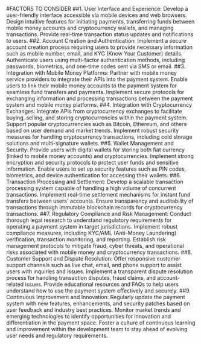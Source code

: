 #FACTORS TO CONSIDER
##1. User Interface and Experience:
Develop a user-friendly interface accessible via mobile devices and web browsers.
Design intuitive features for initiating payments, transferring funds between mobile money accounts and cryptocurrency wallets, and managing transactions.
Provide real-time transaction status updates and notifications to users.
##2. Account Creation and Authentication:
Implement a secure account creation process requiring users to provide necessary information such as mobile number, email, and KYC (Know Your Customer) details.
Authenticate users using multi-factor authentication methods, including passwords, biometrics, and one-time codes sent via SMS or email.
##3. Integration with Mobile Money Platforms:
Partner with mobile money service providers to integrate their APIs into the payment system.
Enable users to link their mobile money accounts to the payment system for seamless fund transfers and payments.
Implement secure protocols for exchanging information and processing transactions between the payment system and mobile money platforms.
##4. Integration with Cryptocurrency Exchanges:
Integrate APIs from cryptocurrency exchanges to facilitate buying, selling, and storing cryptocurrencies within the payment system.
Support popular cryptocurrencies such as Bitcoin, Ethereum, and others based on user demand and market trends.
Implement robust security measures for handling cryptocurrency transactions, including cold storage solutions and multi-signature wallets.
##5. Wallet Management and Security:
Provide users with digital wallets for storing both fiat currency (linked to mobile money accounts) and cryptocurrencies.
Implement strong encryption and security protocols to protect user funds and sensitive information.
Enable users to set up security features such as PIN codes, biometrics, and device authentication for accessing their wallets.
##6. Transaction Processing and Settlement:
Develop a scalable transaction processing system capable of handling a high volume of concurrent transactions.
Implement real-time settlement mechanisms for instant fund transfers between users' accounts.
Ensure transparency and auditability of transactions through immutable blockchain records for cryptocurrency transactions.
##7. Regulatory Compliance and Risk Management:
Conduct thorough legal research to understand regulatory requirements for operating a payment system in target jurisdictions.
Implement robust compliance measures, including KYC/AML (Anti-Money Laundering) verification, transaction monitoring, and reporting.
Establish risk management protocols to mitigate fraud, cyber threats, and operational risks associated with mobile money and cryptocurrency transactions.
##8. Customer Support and Dispute Resolution:
Offer responsive customer support channels such as live chat, email, and phone support to assist users with inquiries and issues.
Implement a transparent dispute resolution process for handling transaction disputes, fraud claims, and account-related issues.
Provide educational resources and FAQs to help users understand how to use the payment system effectively and securely.
##9. Continuous Improvement and Innovation:
Regularly update the payment system with new features, enhancements, and security patches based on user feedback and industry best practices.
Monitor market trends and emerging technologies to identify opportunities for innovation and differentiation in the payment space.
Foster a culture of continuous learning and improvement within the development team to stay ahead of evolving user needs and regulatory requirements.
